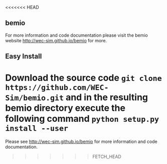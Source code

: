 <<<<<<< HEAD
## bemio
For more information and code documentation please visit the bemio website http://wec-sim.github.io/bemio for more.

## Easy Install
Download the source code ``git clone https://github.com/WEC-Sim/bemio.git`` and in the resulting bemio directory execute the following command ``python setup.py install --user``
=======
Please see http://wec-sim.github.io/bemio for more information and code documentation.
>>>>>>> FETCH_HEAD
